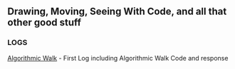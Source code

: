 ## Drawing, Moving, Seeing With Code, and all that other good stuff

### LOGS

[Algorithmic Walk](2021-02-17-Algorithmic-Walk.md) - First Log including Algorithmic Walk Code and response
